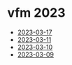 # vfm 2023

- [2023-03-17](2023-03-17.md)
- [2023-03-11](2023-03-11.md)
- [2023-03-10](2023-03-10.md)
- [2023-03-09](2023-03-09.md)
